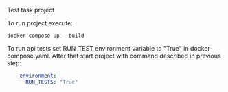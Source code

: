 Test task project

To run project execute:
```shell
docker compose up --build
```

To run api tests set RUN_TEST environment variable to "True" in docker-compose.yaml. 
After that start project with command described in previous step:
```yaml
    environment:
      RUN_TESTS: "True"
```
